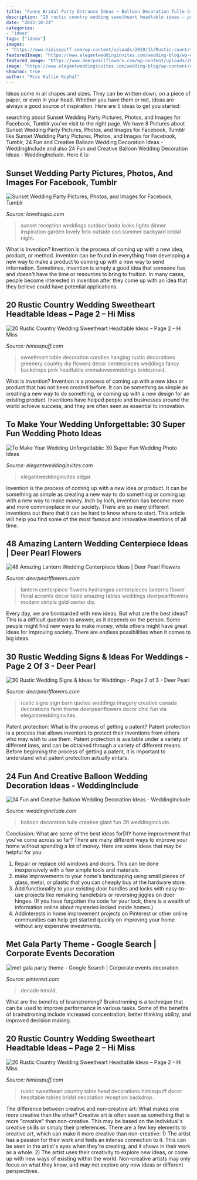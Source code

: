 ```yaml
---
title: "Funny Bridal Party Entrance Ideas ~ Balloon Decoration Tulle Creative Giant Fun 3ft Weddinginclude"
description: "20 rustic country wedding sweetheart headtable ideas – page 2 – hi miss"
date: "2023-10-24"
categories:
- "ideas"
tags: ["ideas"]
images:
- "https://www.himisspuff.com/wp-content/uploads/2019/11/Rustic-country-wedding-sweetheart-head-table-decoration-ideas-20.jpg"
featuredImage: "https://www.elegantweddinginvites.com/wedding-blog/wp-content/uploads/2015/12/funny-and-cute-wedding-photo-of-groom-and-son.jpg"
featured_image: "https://www.deerpearlflowers.com/wp-content/uploads/2016/05/rustic-wedding-signs-family-creative-imagery.jpg"
image: "https://www.elegantweddinginvites.com/wedding-blog/wp-content/uploads/2015/12/funny-and-cute-wedding-photo-of-groom-and-son.jpg"
ShowToc: true
author: "Miss Kallie Kuphal"
---
```



Ideas come in all shapes and sizes. They can be written down, on a piece of paper, or even in your head. Whether you have them or not, ideas are always a good source of inspiration. Here are 5 ideas to get you started: 

	

		
searching about Sunset Wedding Party Pictures, Photos, and Images for Facebook, Tumblr you've visit to the right page. We have 8 Pictures about Sunset Wedding Party Pictures, Photos, and Images for Facebook, Tumblr like Sunset Wedding Party Pictures, Photos, and Images for Facebook, Tumblr, 24 Fun and Creative Balloon Wedding Decoration Ideas - WeddingInclude and also 24 Fun and Creative Balloon Wedding Decoration Ideas - WeddingInclude. Here it is:
		
    
## Sunset Wedding Party Pictures, Photos, And Images For Facebook, Tumblr

<img loading=lazy src="http://www.lovethispic.com/uploaded_images/121272-Sunset-Wedding-Party.jpg" onerror="this.onerror=null;this.src='https://tse2.mm.bing.net/th?id=OIP.t1pUxG45Efg93-WR1kTt-AHaLH&amp;pid=15.1';" alt="Sunset Wedding Party Pictures, Photos, and Images for Facebook, Tumblr">

_Source: lovethispic.com_

>sunset reception weddings outdoor boda looks lights dinner inspiration garden lovely foto outside con summer backyard bridal night. 

	

What is Invention?
Invention is the process of coming up with a new idea, product, or method. Invention can be found in everything from developing a new way to make a product to coming up with a new way to send information. Sometimes, invention is simply a good idea that someone has and doesn't have the time or resources to bring to fruition. In many cases, people become interested in invention after they come up with an idea that they believe could have potential applications.

    
## 20 Rustic Country Wedding Sweetheart Headtable Ideas – Page 2 – Hi Miss

<img loading=lazy src="https://www.himisspuff.com/wp-content/uploads/2019/11/Rustic-country-wedding-sweetheart-head-table-decoration-ideas-7.jpg" onerror="this.onerror=null;this.src='https://tse4.mm.bing.net/th?id=OIP.DRLDG09SamWGQ6mJhKlIbgHaLG&amp;pid=15.1';" alt="20 Rustic Country Wedding Sweetheart Headtable Ideas – Page 2 – Hi Miss">

_Source: himisspuff.com_

>sweetheart table decoration candles hanging rustic decorations greenery country diy flowers decor centerpieces weddings fancy backdrops pink headtable emmalovesweddings bridesmaid. 

	

What is invention?
Invention is a process of coming up with a new idea or product that has not been created before. It can be something as simple as creating a new way to do something, or coming up with a new design for an existing product. Inventions have helped people and businesses around the world achieve success, and they are often seen as essential to innovation.

    
## To Make Your Wedding Unforgettable: 30 Super Fun Wedding Photo Ideas

<img loading=lazy src="https://www.elegantweddinginvites.com/wedding-blog/wp-content/uploads/2015/12/funny-and-cute-wedding-photo-of-groom-and-son.jpg" onerror="this.onerror=null;this.src='https://tse1.mm.bing.net/th?id=OIP.SdE2Y7cFrTWuKaXYDRGoWgHaLH&amp;pid=15.1';" alt="To Make Your Wedding Unforgettable: 30 Super Fun Wedding Photo Ideas">

_Source: elegantweddinginvites.com_

>elegantweddinginvites edgar. 

	

Invention is the process of coming up with a new idea or product. It can be something as simple as creating a new way to do something or coming up with a new way to make money. Inch by inch, invention has become more and more commonplace in our society. There are so many different inventions out there that it can be hard to know where to start. This article will help you find some of the most famous and innovative inventions of all time.

    
## 48 Amazing Lantern Wedding Centerpiece Ideas | Deer Pearl Flowers

<img loading=lazy src="http://www.deerpearlflowers.com/wp-content/uploads/2015/05/lantern-wedding-centerpiece-with-hydrangea-accents-683x1024.jpg" onerror="this.onerror=null;this.src='https://tse3.mm.bing.net/th?id=OIP.YS1OVS7VFVhyh9_1sllwUAHaLG&amp;pid=15.1';" alt="48 Amazing Lantern Wedding Centerpiece Ideas | Deer Pearl Flowers">

_Source: deerpearlflowers.com_

>lantern centerpiece flowers hydrangea centerpieces lanterns flower floral accents decor table amazing tables weddings deerpearlflowers modern simple gold center diy. 

	

Every day, we are bombarded with new ideas. But what are the best ideas? This is a difficult question to answer, as it depends on the person. Some people might find new ways to make money, while others might have great ideas for improving society. There are endless possibilities when it comes to big ideas.

    
## 30 Rustic Wedding Signs &amp; Ideas For Weddings - Page 2 Of 3 - Deer Pearl

<img loading=lazy src="https://www.deerpearlflowers.com/wp-content/uploads/2016/05/rustic-wedding-signs-family-creative-imagery.jpg" onerror="this.onerror=null;this.src='https://tse4.mm.bing.net/th?id=OIP.UYCb3Amk4YMVq6HM7J8ItwHaLH&amp;pid=15.1';" alt="30 Rustic Wedding Signs &amp; Ideas for Weddings - Page 2 of 3 - Deer Pearl">

_Source: deerpearlflowers.com_

>rustic signs sign barn quotes weddings imagery creative canada decorations farm theme deerpearlflowers decor chic fun via elegantweddinginvites. 

	

Patent protection: What is the process of getting a patent?
Patent protection is a process that allows inventors to protect their inventions from others who may wish to use them. Patent protection is available under a variety of different laws, and can be obtained through a variety of different means. Before beginning the process of getting a patent, it is important to understand what patent protection actually entails.

    
## 24 Fun And Creative Balloon Wedding Decoration Ideas - WeddingInclude

<img loading=lazy src="https://www.weddinginclude.com/wp-content/uploads/2017/08/giant-3ft-balloon-wrapped-in-tulle.jpg" onerror="this.onerror=null;this.src='https://tse2.mm.bing.net/th?id=OIP.ZaycvjlL7qCHNL1ie4rLmgHaJ3&amp;pid=15.1';" alt="24 Fun and Creative Balloon Wedding Decoration Ideas - WeddingInclude">

_Source: weddinginclude.com_

>balloon decoration tulle creative giant fun 3ft weddinginclude. 

	

Conclusion: What are some of the best ideas forDIY home improvement that you've come across so far?
There are many different ways to improve your home without spending a lot of money. Here are some ideas that may be helpful for you: 
1. Repair or replace old windows and doors. This can be done inexpensively with a few simple tools and materials. 
2. make improvements to your home's landscaping using small pieces of glass, metal, or plastic that you can cheaply buy at the hardware store. 
3. Add functionality to your existing door handles and locks with easy-to-use projects like remaking handlebars or reversing jiggles on door hinges. (If you have forgotten the code for your lock, there is a wealth of information online about mysteries locked inside homes.) 
4. Addinterests in home improvement projects on Pinterest or other online communities can help get started quickly on improving your home without any expensive investments.

    
## Met Gala Party Theme - Google Search | Corporate Events Decoration

<img loading=lazy src="https://i.pinimg.com/736x/65/69/9b/65699beb3ca0f1dfd45603b13ecdc445.jpg" onerror="this.onerror=null;this.src='https://tse1.mm.bing.net/th?id=OIP.YDgECB-4LBbPPOaY5wxqNQHaLH&amp;pid=15.1';" alt="met gala party theme - Google Search | Corporate events decoration">

_Source: pinterest.com_

>decade tenold. 

	

What are the benefits of brainstroming?
Brainstroming is a technique that can be used to improve performance in various tasks. Some of the benefits of brainstroming include increased concentration, better thinking ability, and improved decision making.

    
## 20 Rustic Country Wedding Sweetheart Headtable Ideas – Page 2 – Hi Miss

<img loading=lazy src="https://www.himisspuff.com/wp-content/uploads/2019/11/Rustic-country-wedding-sweetheart-head-table-decoration-ideas-20.jpg" onerror="this.onerror=null;this.src='https://tse2.mm.bing.net/th?id=OIP.grRlXYGQrpPQdSM5QVf16QHaNK&amp;pid=15.1';" alt="20 Rustic Country Wedding Sweetheart Headtable Ideas – Page 2 – Hi Miss">

_Source: himisspuff.com_

>rustic sweetheart country table head decorations himisspuff decor headtable tables bridal decoration reception backdrop. 

	

The difference between creative and non-creative art: What makes one more creative than the other?
Creative art is often seen as something that is more "creative" than non-creative. This may be based on the individual's creative skills or simply their preferences. There are a few key elements to creative art, which can make it more creative than non-creative: 1) The artist has a passion for their work and feels an intense connection to it. This can be seen in the artist's eyes when they're creating, and it shows in their work as a whole. 2) The artist uses their creativity to explore new ideas, or come up with new ways of existing within the world. Non-creative artists may only focus on what they know, and may not explore any new ideas or different perspectives.

